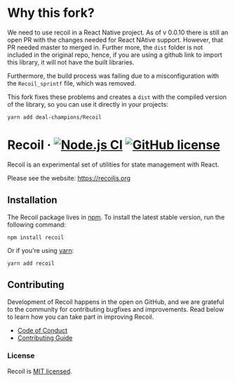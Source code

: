 # Why this fork?

We need to use recoil in a React Native project. As of v 0.0.10 there is still an open PR with the changes needed for React NAtive support. However, that PR needed master to merged in. Further more, the `dist` folder is not included in the original repo, hence, if you are using a github link to import this library, it will not have the built libraries.

Furthermore, the build process was failing due to a misconfiguration with the `Recoil_sprintf` file, which was removed.

This fork fixes these problems and creates a `dist` with the compiled version of the library, so you can use it directly in your projects:

```
yarn add deal-champions/Recoil
```

# Recoil &middot; [![Node.js CI](https://github.com/facebookexperimental/Recoil/workflows/Node.js%20CI/badge.svg)](https://github.com/facebookexperimental/Recoil/actions) [![GitHub license](https://img.shields.io/badge/license-MIT-blue.svg)](https://github.com/facebookexperimental/Recoil/blob/master/LICENSE)

Recoil is an experimental set of utilities for state management with React.

Please see the website: https://recoiljs.org

## Installation

The Recoil package lives in [npm](https://www.npmjs.com/get-npm). To install the latest stable version, run the following command:

```shell
npm install recoil
```

Or if you're using [yarn](https://classic.yarnpkg.com/en/docs/install/):

```shell
yarn add recoil
```

## Contributing

Development of Recoil happens in the open on GitHub, and we are grateful to the community for contributing bugfixes and improvements. Read below to learn how you can take part in improving Recoil.

- [Code of Conduct](./CODE_OF_CONDUCT.md)
- [Contributing Guide](./CONTRIBUTING.md)

### License

Recoil is [MIT licensed](./LICENSE).
